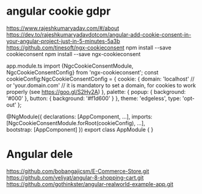 # angular cookie gdpr
https://www.rajeshkumaryadav.com/#/about
https://dev.to/rajeshkumaryadavdotcom/angular-add-cookie-consent-in-your-angular-project-just-in-5-minutes-5a3b
https://github.com/tinesoft/ngx-cookieconsent
npm install --save cookieconsent
npm install --save ngx-cookieconsent

app.module.ts
import {NgcCookieConsentModule, NgcCookieConsentConfig} from 'ngx-cookieconsent';
const cookieConfig:NgcCookieConsentConfig = {
  cookie: {
    domain: 'localhost' // or 'your.domain.com' // it is mandatory to set a domain, for cookies to work properly (see https://goo.gl/S2Hy2A)
  },
  palette: {
    popup: {
      background: '#000'
    },
    button: {
      background: '#f1d600'
    }
  },
  theme: 'edgeless',
  type: 'opt-out'
};


@NgModule({
  declarations: [AppComponent, ...],
  imports: [NgcCookieConsentModule.forRoot(cookieConfig), ...],  
  bootstrap: [AppComponent]
})
export class AppModule {
}

# Angular dele
https://github.com/bobangajicsm/E-Commerce-Store.git
https://github.com/veliyat/angular-8-shopping-cart.git
https://github.com/gothinkster/angular-realworld-example-app.git